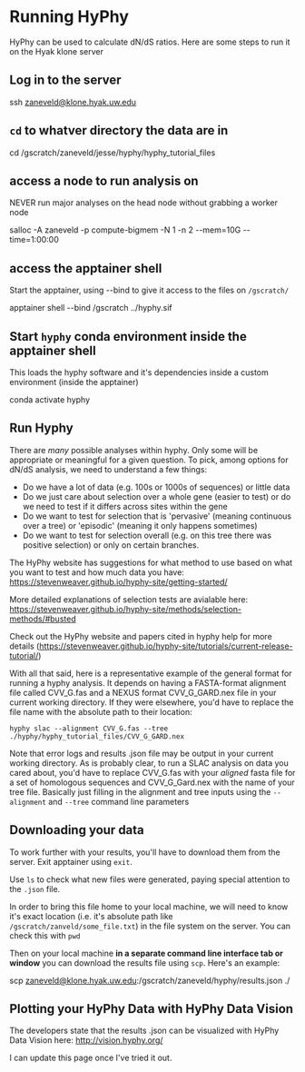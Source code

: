 # Running HyPhy 

HyPhy can be used to calculate dN/dS ratios. Here are some steps to run it on the Hyak klone server

## Log in to the server

ssh zaneveld@klone.hyak.uw.edu

## `cd` to whatver directory the data are in

cd /gscratch/zaneveld/jesse/hyphy/hyphy_tutorial_files

## access a node to run analysis on
NEVER run major analyses on the head node without grabbing a worker node

salloc -A zaneveld -p compute-bigmem -N 1 -n 2 --mem=10G --time=1:00:00

## access the apptainer shell
Start the apptainer, using --bind to give it access to the files on `/gscratch/`

apptainer shell --bind /gscratch ../hyphy.sif

## Start `hyphy` conda environment inside the apptainer shell
This loads the hyphy software and it's dependencies inside a custom environment (inside the apptainer)

conda activate hyphy

## Run Hyphy
There are *many* possible analyses within hyphy. Only some will be appropriate or meaningful for a given question.
To pick, among options for dN/dS analysis, we need to understand a few things:

- Do we have a lot of data (e.g. 100s or 1000s of sequences) or little data
- Do we just care about selection over a whole gene (easier to test) or do we need to test if it differs
  across sites within the gene
- Do we want to test for selection that is 'pervasive' (meaning continuous over a tree) or 'episodic' (meaning it only happens sometimes)
- Do we want to test for selection overall (e.g. on this tree there was positive selection) or only on certain branches.

The HyPhy website has suggestions for what method to use based on what you want to test and how much data you have:
https://stevenweaver.github.io/hyphy-site/getting-started/

More detailed explanations of selection tests are avialable here:
https://stevenweaver.github.io/hyphy-site/methods/selection-methods/#busted



Check out the HyPhy website and papers cited in hyphy help for more details (https://stevenweaver.github.io/hyphy-site/tutorials/current-release-tutorial/)

With all that said, here is a representative example of the general format for running a hyphy analysis. It depends on having a FASTA-format alignment file called CVV_G.fas and a NEXUS format CVV_G_GARD.nex file in your current working directory. If they were elsewhere, you'd have to replace the file name with the absolute path to their location:

`
hyphy slac --alignment CVV_G.fas --tree ./hyphy/hyphy_tutorial_files/CVV_G_GARD.nex
`

Note that error logs and results .json file may be output in your current working directory. 
As is probably clear, to run a SLAC analysis on data you cared about, you'd have to replace CVV_G.fas with your *aligned* fasta file for a set of homologous sequences and CVV_G_Gard.nex with the name of your tree file. Basically just filling in the alignment and tree inputs using the `--alignment` and `--tree` command line parameters

## Downloading your data
To work further with your results, you'll have to download them from the server. Exit apptainer using
`exit`.

Use `ls` to check what new files were generated, paying special attention to the `.json` file.

In order to bring this file home to your local machine, we will need to know it's exact location (i.e. it's absolute path like `/gscratch/zanveld/some_file.txt`) in the file system on the server. You can check this with `pwd`

Then on your local machine **in a separate command line interface tab or window** you can download the results file using `scp`. Here's an example:

scp zaneveld@klone.hyak.uw.edu:/gscratch/zaneveld/hyphy/results.json ./

## Plotting your HyPhy Data with HyPhy Data Vision
The developers state that the results .json can be visualized with HyPhy Data Vision here: 
http://vision.hyphy.org/

I can update this page once I've tried it out.


